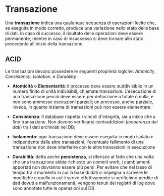 # Transazione

Una **transazione** indica una qualunque sequenza di operazioni lecite che, se eseguita in modo corretto, produce una variazione nello stato della base di dati. In caso di successo, il risultato delle operazioni deve essere permanente, mentre in caso di insuccesso si deve tornare allo stato precedente all'inizio della transazione. 
 
## ACID
 
 Le transazioni devono possedere le seguenti proprietà logiche: _Atomicity_, _Consistency_, _Isolation_, e _Durability_ .

-   **Atomicità** o **Elementarità**: il processo deve essere suddivisibile in un numero finito di unità indivisibili, chiamate _transazioni_. L'esecuzione di una transazione perciò deve essere per definizione o totale o nulla, e non sono ammesse esecuzioni parziali; un processo, anche parziale, invece, in quanto insieme di transazioni può non essere elementare.

-   **Consistenza**: Il database rispetta i vincoli d'integrità, sia a inizio che a fine transazione. Non devono verificarsi contraddizioni (_incoerenza dei dati_) tra i dati archiviati nel DB;

-   **Isolamento**: ogni transazione deve essere eseguita in modo isolato e indipendente dalle altre transazioni, l'eventuale fallimento di una transazione non deve interferire con le altre transazioni in esecuzione

-   **Durabilità**: detta anche **persistenza**, si riferisce al fatto che una volta che una transazione abbia richiesto un _commit work_, i cambiamenti apportati non dovranno essere più persi. Per evitare che nel lasso di tempo fra il momento in cui la base di dati si impegna a scrivere le modifiche e quello in cui li scrive effettivamente si verifichino perdite di dati dovuti a malfunzionamenti, vengono tenuti dei registri di log dove sono annotate tutte le operazioni sul DB.
